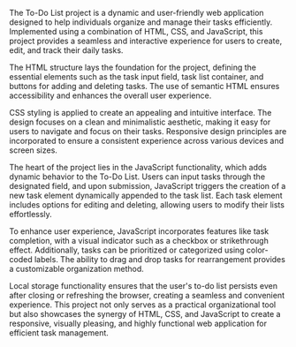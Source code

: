 The To-Do List project is a dynamic and user-friendly web application designed to help individuals organize and manage their tasks efficiently. Implemented using a combination of HTML, CSS, and JavaScript, this project provides a seamless and interactive experience for users to create, edit, and track their daily tasks.

The HTML structure lays the foundation for the project, defining the essential elements such as the task input field, task list container, and buttons for adding and deleting tasks. The use of semantic HTML ensures accessibility and enhances the overall user experience.

CSS styling is applied to create an appealing and intuitive interface. The design focuses on a clean and minimalistic aesthetic, making it easy for users to navigate and focus on their tasks. Responsive design principles are incorporated to ensure a consistent experience across various devices and screen sizes.

The heart of the project lies in the JavaScript functionality, which adds dynamic behavior to the To-Do List. Users can input tasks through the designated field, and upon submission, JavaScript triggers the creation of a new task element dynamically appended to the task list. Each task element includes options for editing and deleting, allowing users to modify their lists effortlessly.

To enhance user experience, JavaScript incorporates features like task completion, with a visual indicator such as a checkbox or strikethrough effect. Additionally, tasks can be prioritized or categorized using color-coded labels. The ability to drag and drop tasks for rearrangement provides a customizable organization method.

Local storage functionality ensures that the user's to-do list persists even after closing or refreshing the browser, creating a seamless and convenient experience. This project not only serves as a practical organizational tool but also showcases the synergy of HTML, CSS, and JavaScript to create a responsive, visually pleasing, and highly functional web application for efficient task management.
